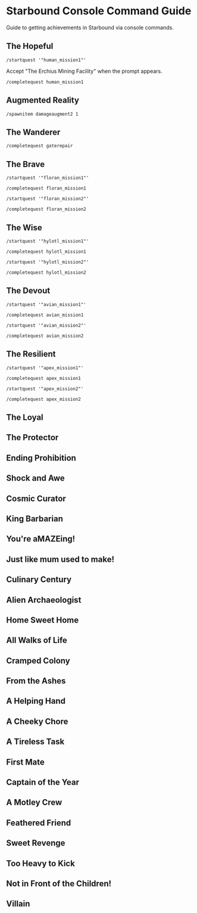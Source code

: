 # Starbound Console Command Guide

Guide to getting achievements in Starbound via console commands.

## The Hopeful

```
/startquest '"human_mission1"'
```

Accept "The Erchius Mining Facility" when the prompt appears.

```
/completequest human_mission1
```

## Augmented Reality

```
/spawnitem damageaugment2 1
```

## The Wanderer

```
/completequest gaterepair
```

## The Brave

```
/startquest '"floran_mission1"'
```
```
/completequest floran_mission1
```
```
/startquest '"floran_mission2"'
```
```
/completequest floran_mission2
```

## The Wise

```
/startquest '"hylotl_mission1"'
```
```
/completequest hylotl_mission1
```
```
/startquest '"hylotl_mission2"'
```
```
/completequest hylotl_mission2
```

## The Devout

```
/startquest '"avian_mission1"'
```
```
/completequest avian_mission1
```
```
/startquest '"avian_mission2"'
```
```
/completequest avian_mission2
```

## The Resilient

```
/startquest '"apex_mission1"'
```
```
/completequest apex_mission1
```
```
/startquest '"apex_mission2"'
```
```
/completequest apex_mission2
```

## The Loyal

## The Protector

## Ending Prohibition

## Shock and Awe

## Cosmic Curator

## King Barbarian

## You're aMAZEing!

## Just like mum used to make!

## Culinary Century

## Alien Archaeologist

## Home Sweet Home

## All Walks of Life

## Cramped Colony

## From the Ashes

## A Helping Hand

## A Cheeky Chore

## A Tireless Task

## First Mate

## Captain of the Year

## A Motley Crew

## Feathered Friend

## Sweet Revenge

## Too Heavy to Kick

## Not in Front of the Children!

## Villain
